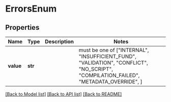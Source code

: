 # ErrorsEnum


## Properties
Name | Type | Description | Notes
------------ | ------------- | ------------- | -------------
**value** | **str** |  |  must be one of ["INTERNAL", "INSUFFICIENT_FUND", "VALIDATION", "CONFLICT", "NO_SCRIPT", "COMPILATION_FAILED", "METADATA_OVERRIDE", ]

[[Back to Model list]](../README.md#documentation-for-models) [[Back to API list]](../README.md#documentation-for-api-endpoints) [[Back to README]](../README.md)


